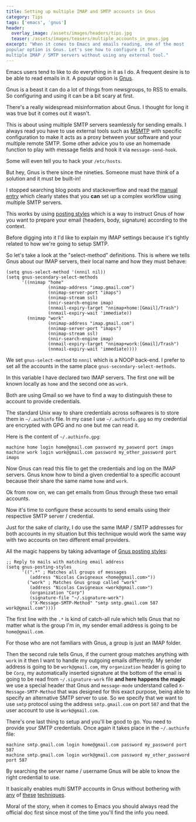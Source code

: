 ```yaml
---
title: Setting up multiple IMAP and SMTP accounts in Gnus
category: Tips
tags: ['emacs', 'gnus']
header:
  overlay_image: /assets/images/headers/tips.jpg
  teaser: /assets/images/teasers/multiple_accounts_in_gnus.jpg
excerpt: "When it comes to Emacs and emails reading, one of the most
popular option is Gnus. Let's see how to configure it for
multiple IMAP / SMTP servers without using any external tool."
---
```


Emacs users tend to like to do everything in it as I do. A frequent
desire is to be able to read emails in it. A popular option is
[Gnus](https://gnus.org).

Gnus is a beast it can do a lot of things from newsgroups, to RSS to
emails. So configuring and using it can be a bit scary at first.

There's a really widespread misinformation about Gnus. I thought for long
it was true but it comes out it wasn't.

This is about using multiple SMTP servers seamlessly for sending
emails. I always read you have to use external tools such as
[MSMTP](https://marlam.de/msmtp/) with specific configuration to make
it acts as a proxy between your software and your multiple remote
SMTP. Some other advice you to use an homemade function to play with
message fields and hook it via `message-send-hook`.

Some will even tell you to hack your `/etc/hosts`.

But hey, Gnus is there since the nineties. Someone must have think of
a solution and it must be built-in!

I stopped searching blog posts and stackoverflow and read the [manual
entry](https://www.gnu.org/software/emacs/manual/html_node/message/Mail-Variables.html)
which clearly states that you **can** set up a complex workflow using
multiple SMTP servers.

This works by using [posting
styles](https://www.gnu.org/software/emacs/manual/html_node/gnus/Posting-Styles.html)
which is a way to instruct Gnus of how you want to prepare your email
(headers, body, signature) according to the context.

Before digging into it I'd like to explain my IMAP settings because
it's tightly related to how we're going to setup SMTP.

So let's take a look at the "select-method" definitions. This is where
we tells Gnus about our IMAP servers, their local name and how they
must behave:

```elisp
(setq gnus-select-method '(nnnil nil))
(setq gnus-secondary-select-methods
      '((nnimap "home"
                (nnimap-address "imap.gmail.com")
                (nnimap-server-port "imaps")
                (nnimap-stream ssl)
                (nnir-search-engine imap)
                (nnmail-expiry-target "nnimap+home:[Gmail]/Trash")
                (nnmail-expiry-wait 'immediate))
        (nnimap "work"
                (nnimap-address "imap.gmail.com")
                (nnimap-server-port "imaps")
                (nnimap-stream ssl)
                (nnir-search-engine imap)
                (nnmail-expiry-target "nnimap+work:[Gmail]/Trash")
                (nnmail-expiry-wait 'immediate))))
```

We set `gnus-select-method` to `nnnil` which is a NOOP back-end. I
prefer to set all the accounts in the same place
`gnus-secondary-select-methods`.

In this variable I have declared two IMAP servers. The first one will
be known locally as `home` and the second one as `work`.

Both are using Gmail so we have to find a way to distinguish these to
account to provide credentials.

The standard Unix way to share credentials across softwares is to
store them in `~/.authinfo` file. In my case I use `~/.authinfo.gpg`
so my credential are encrypted with GPG and no one but me can read it.

Here is the content of `~/.authinfo.gpg`:

```config
machine home login home@gmail.com password my_pasword port imaps
machine work login work@gmail.com password my_other_password port imaps
```

Now Gnus can read this file to get the credentials and log on the IMAP
servers. Gnus know how to bind a given credential to a specific
account because their share the same name `home` and `work`.

Ok from now on, we can get emails from Gnus through these two email
accounts.

Now it's time to configure these accounts to send emails using their
respective SMTP server / credential.

Just for the sake of clarity, I do use the same IMAP / SMTP addresses
for both accounts in my situation but this technique would work the
same way with two accounts on two different email providers.

All the magic happens by taking advantage of [Gnus posting
styles](https://www.gnu.org/software/emacs/manual/html_node/gnus/Posting-Styles.html):

```elisp
;; Reply to mails with matching email address
(setq gnus-posting-styles
      '((".*" ; Matches all groups of messages
         (address "Nicolas Cavigneaux <home@gmail.com>"))
        ("work" ; Matches Gnus group called "work"
         (address "Nicolas Cavigneaux <work@gmail.com>")
         (organization "Corp")
         (signature-file "~/.signature-work")
         ("X-Message-SMTP-Method" "smtp smtp.gmail.com 587 work@gmail.com"))))
```

The first line with the `.*` is kind of catch-all rule which tells
Gnus that no matter what is the group I'm in, my sender email address
is going to be `home@gmail.com`.

For those who are not familiars with Gnus, a group is just an IMAP
folder.

Then the second rule tells Gnus, if the current group matches anything
with `work` in it then I want to handle my outgoing emails
differently. My sender address is going to be `work@gmail.com`, my
`organization` header is going to be `Corp`, my automatically inserted
signature at the bottom of the email is going to be read from
`~/.signature-work` file **and here happens the magic** we use a
special header that Gnus and `message-mode` understand called
`X-Message-SMTP-Method` that was designed for this exact purpose,
being able to specify an alternative SMTP server to use. So we specify
that we want to use `smtp` protocol using the address `smtp.gmail.com`
on port `587` and that the user account to use is `work@gmail.com`.

There's one last thing to setup and you'll be good to go. You need to
provide your SMTP credentials. Once again it takes place in the
`~/.authinfo` file:

```config
machine smtp.gmail.com login home@gmail.com password my_password port 587
machine smtp.gmail.com login work@gmail.com password my_other_password port 587
```

By searching the server name / username Gnus will be able to know
the right credential to use.

It basically enables multi SMTP accounts in Gnus without bothering with
[any](https://www.emacswiki.org/emacs/MultipleSMTPAccounts) of [these](https://www.emacswiki.org/emacs/MultipleSMTPAccounts) [techniques](https://www.emacswiki.org/emacs/GnusMSMTP).

Moral of the story, when it comes to Emacs you should always read the
official doc first since most of the time you'll find the info you
need.

